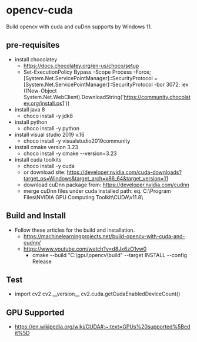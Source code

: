 # opencv-cuda
Build opencv with cuda and cuDnn supports by Windows 11.
## pre-requisites
* install chocolatey 
  * https://docs.chocolatey.org/en-us/choco/setup
  * Set-ExecutionPolicy Bypass -Scope Process -Force; [System.Net.ServicePointManager]::SecurityProtocol = [System.Net.ServicePointManager]::SecurityProtocol -bor 3072; iex ((New-Object System.Net.WebClient).DownloadString('https://community.chocolatey.org/install.ps1'))
* install java 8
  * choco install -y jdk8
* install python
  * choco install -y python
* install visual studio 2019 v.16
  *  choco install -y visualstudio2019community
* install cmake version 3.23
  * choco install -y cmake --version=3.23
* install cuda toolkits
  * choco install -y cuda
  * or download site: https://developer.nvidia.com/cuda-downloads?target_os=Windows&target_arch=x86_64&target_version=11
  * download cuDnn package from: https://developer.nvidia.com/cudnn
  * merge cuDnn files under cuda installed path: eq. C:\Program Files\NVIDIA GPU Computing Toolkit\CUDA\v11.8\

## Build and Install
* Follow these articles for the build and installation. 
  * https://machinelearningprojects.net/build-opencv-with-cuda-and-cudnn/
  * https://www.youtube.com/watch?v=d8Jx6zO1yw0
    * cmake --build "C:\gpu\opencv\build" --target INSTALL --config Release

## Test
* <quote>
  import cv2
  cv2.__version__
  cv2.cuda.getCudaEnabledDeviceCount()
  </quote>
## GPU Supported
* https://en.wikipedia.org/wiki/CUDA#:~:text=GPUs%20supported%5Bedit%5D
